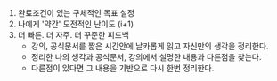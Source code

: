 
1. 완료조건이 있는 구체적인 목표 설정
2. 나에게 '약간' 도전적인 난이도 (i+1)
3. 더 빠른. 더 자주. 더 꾸준한 피드백
	- 강의, 공식문서를 짧은 시간안에 날카롭게 읽고 자신만의 생각을 정리한다.
	- 정리한 나의 생각과 공식문서, 강의에서 설명한 내용과 다른점을 찾는다.
	- 다른점이 있다면 그 내용을 기반으로 다시 한번 정리한다.